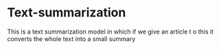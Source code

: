 # Text-summarization
This is a text summarization model in which if we give an article t o this it converts the  whole text into a  small summary  
